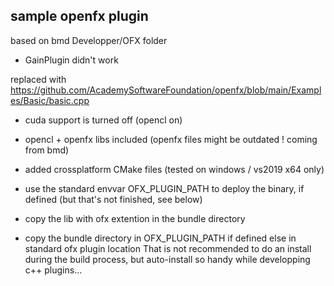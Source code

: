 sample openfx plugin
--------------------

based on bmd Developper/OFX folder
* GainPlugin didn't work

replaced with https://github.com/AcademySoftwareFoundation/openfx/blob/main/Examples/Basic/basic.cpp

* cuda support is turned off (opencl on)

* opencl + openfx libs included (openfx files might be outdated ! coming from bmd)

* added crossplatform CMake files (tested on windows / vs2019 x64 only)

* use the standard envvar OFX_PLUGIN_PATH to deploy the binary, if defined (but that's not finished, see below)

* copy the lib with ofx extention in the bundle directory

* copy the bundle directory in OFX_PLUGIN_PATH if defined else in standard ofx plugin location
That is not recommended to do an install during the build process, but auto-install so handy while developping c++ plugins...
